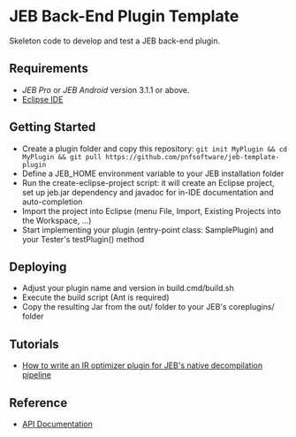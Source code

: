 # JEB Back-End Plugin Template

Skeleton code to develop and test a JEB back-end plugin.

## Requirements

- *JEB Pro* or *JEB Android* version 3.1.1 or above.
- [Eclipse IDE](https://www.eclipse.org/downloads/packages/release/2018-12/r/eclipse-ide-java-developers)

## Getting Started

- Create a plugin folder and copy this repository: `git init MyPlugin && cd MyPlugin && git pull https://github.com/pnfsoftware/jeb-template-plugin`
- Define a JEB_HOME environment variable to your JEB installation folder
- Run the create-eclipse-project script: it will create an Eclipse project, set up jeb.jar dependency and javadoc for in-IDE documentation and auto-completion
- Import the project into Eclipse (menu File, Import, Existing Projects into the Workspace, ...)
- Start implementing your plugin (entry-point class: SamplePlugin) and your Tester's testPlugin() method

## Deploying

- Adjust your plugin name and version in build.cmd/build.sh
- Execute the build script (Ant is required)
- Copy the resulting Jar from the out/ folder to your JEB's coreplugins/ folder

## Tutorials

- [How to write an IR optimizer plugin for JEB's native decompilation pipeline](https://www.pnfsoftware.com/blog/jeb-native-pipeline-intermediate-representation/)

## Reference

- [API Documentation](https://www.pnfsoftware.com/jeb/apidoc/reference/packages.html)

